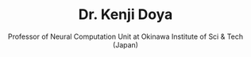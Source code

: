 ---
title: Dr. Kenji Doya
name: Kenji-Doya
subtitle: Professor of Neural Computation Unit at Okinawa Institute of Sci & Tech (Japan)
layout: 2017_default
modal-id: 1
img: Kenji-Doya.jpg
thumbnail: Kenji-Doya.jpg
alt: Picture of Dr. Kenji Doya
topic: Neural circuits for mental simulation
description: The basic process of decision making can be captured by learning of action values according to the theory of reinforcement learning. In our daily life, however, we rarely rely on pure trial-and-error and utilize any prior knowledge about the world to imagine what situation will happen before taking an action. How such "mental simulation" is realized in the circuit of the brain is an exciting new topic of neuroscience. Here I report our works with functional MRI in humans and two-photon imaging in mice to clarify how action-dependent state transition models are learned and utilized in the brain. <br><br><b>Short Bio of Kenji Doya</b>&#58;Kenji Doya took BS in 1984, MS in 1986, and Ph.D. in 1991 at U. Tokyo. He became a research associate at U. Tokyo in 1986, U. C. San Diego in 1991, and Salk Institute in 1993. He joined Advanced Telecommunications Research International (ATR) in 1994 and became the head of Computational Neurobiology Department, ATR Computational Neuroscience Laboratories in 2003. In 2004, he was appointed as the Principal Investigator of Neural Computation Unit, Okinawa Institute of Science and Technology (OIST) and started Okinawa Computational Neuroscience Course (OCNC) as the chief organizer. As OIST established itself as a graduate university in 2011, he became a Professor and served as the Vice Provost for Research till 2014. He serves as the Co-Editor in Chief of Neural Networks since 2008 and a board member of Japanese Neural Network Society (JNNS) and Japan Neuroscience Society (JNSS). He served as the Program Co-Chair of International Conference on Neural Information Processing (ICONIP) in 2007 and 2016, the Program Chair of JNSS meeting in 2010, and the General Chair of JNNS meeting in 2011 and 2018. He received Tsukahara Award and JSPS Award in 2007, MEXT Prize for Science and Technology in 2012, and Donald O. Hebb Award in 2018. He lead the MEXT project "Prediction and Decision Making" from 2011 to 2016 and currently leads a new MEXT project "Artificial Intelligence and Brain Science". He is interested in understanding the functions of basal ganglia and the cortical circuit based on the theory of reinforcement learning and Bayesian inference.

---
